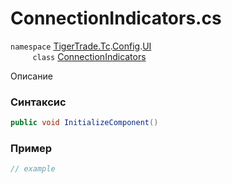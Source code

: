 
# ConnectionIndicators.cs
`namespace` [TigerTrade.Tc](../../../../../TigerTrade.Tc.md).[Config](../../../../../TigerTrade.Tc/Config.md).[UI](../../../../../TigerTrade.Tc/Config/UI.md)  
&nbsp;&nbsp;&nbsp;&nbsp;&nbsp;&nbsp;&nbsp;&nbsp;&nbsp;`class` [ConnectionIndicators](../../ConnectionIndicators.cs.md)

Описание

### Синтаксис
```csharp
public void InitializeComponent()
```


### Пример  
```csharp
// example
```
                    
                    